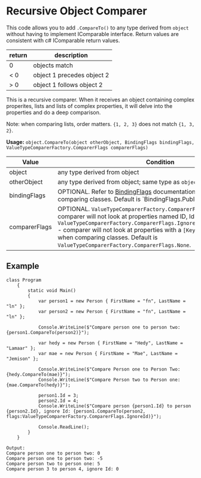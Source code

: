 # Recursive Object Comparer

This code allows you to add `.CompareTo()` to any type derived from `object` without having to implement IComparable interface. Return values are consistent with c# IComparable return values.

return|description
---|---
0 | objects match
&lt; 0 | object 1 precedes object 2
&gt; 0 | object 1 follows object 2

This is a recursive comparer. When it receives an object containing complex properites, lists and lists of complex properties, it will delve into the properties and do a deep comparison.

Note: when comparing lists, order matters. `{1, 2, 3}` does not match `{1, 3, 2}`.

**Usage:**
`object.CompareTo(object otherObject, BindingFlags bindingFlags, ValueTypeComparerFactory.ComparerFlags comparerFlags)`

Value | Condition
--- | ---
object | any type derived from object
otherObject | any type derived from object; same type as `object`
bindingFlags | OPTIONAL. Refer to [BindingFlags](https://msdn.microsoft.com/en-us/library/system.reflection.bindingflags(v=vs.110).aspx) documentation. Applies when comparing classes. Default is `BindingFlags.Public | BindingFlags.Instance`.
comparerFlags | OPTIONAL. `ValueTypeComparerFactory.ComparerFlags.IgnoreId` - comparer will not look at properties named ID, Id or id. `ValueTypeComparerFactory.ComparerFlags.IgnoreKeyAttributeProperties` - comparer will not look at properties with a `[Key]` attribute.  Applies when comparing classes. Default is `ValueTypeComparerFactory.ComparerFlags.None`.

## Example
```
class Program
    {
        static void Main()
        {
            var person1 = new Person { FirstName = "fn", LastName = "ln" };
            var person2 = new Person { FirstName = "fn", LastName = "ln" };

            Console.WriteLine($"Compare person one to person two: {person1.CompareTo(person2)}");
            
            var hedy = new Person { FirstName = "Hedy", LastName = "Lamaar" };
            var mae = new Person { FirstName = "Mae", LastName = "Jemison" };

            Console.WriteLine($"Compare Person one to Person Two: {hedy.CompareTo(mae)}");
            Console.WriteLine($"Compare Person two to Person one: {mae.CompareTo(hedy)}");

            person1.Id = 3;
            person2.Id = 4;
            Console.WriteLine($"Compare person {person1.Id} to person {person2.Id}, ignore Id: {person1.CompareTo(person2, flags:ValueTypeComparerFactory.ComparerFlags.IgnoreId)}");
            
            Console.ReadLine();
        }
    }
```

```
Output:
Compare person one to person two: 0
Compare person one to person two: -5
Compare person two to person one: 5
Compare person 3 to person 4, ignore Id: 0
```
